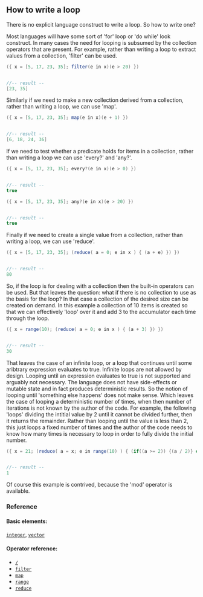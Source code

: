 <!---
  This markdown file was generated. Do not edit.
  -->

## How to write a loop

There is no explicit language construct to write a loop. So how to write one?

Most languages will have some sort of 'for' loop or 'do while' look construct. In many cases the need for looping is subsumed by the collection operators that are present. For example, rather than writing a loop to extract values from a collection, 'filter' can be used.

```java
({ x = [5, 17, 23, 35]; filter(e in x)(e > 20) })


//-- result --
[23, 35]
```

Similarly if we need to make a new collection derived from a collection, rather than writing a loop, we can use 'map'.

```java
({ x = [5, 17, 23, 35]; map(e in x)(e + 1) })


//-- result --
[6, 18, 24, 36]
```

If we need to test whether a predicate holds for items in a collection, rather than writing a loop we can use 'every?' and 'any?'.

```java
({ x = [5, 17, 23, 35]; every?(e in x)(e > 0) })


//-- result --
true
```

```java
({ x = [5, 17, 23, 35]; any?(e in x)(e > 20) })


//-- result --
true
```

Finally if we need to create a single value from a collection, rather than writing a loop, we can use 'reduce'.

```java
({ x = [5, 17, 23, 35]; (reduce( a = 0; e in x ) { (a + e) }) })


//-- result --
80
```

So, if the loop is for dealing with a collection then the built-in operators can be used. But that leaves the question: what if there is no collection to use as the basis for the loop? In that case a collection of the desired size can be created on demand. In this example a collection of 10 items is created so that we can effectively 'loop' over it and add 3 to the accumulator each time through the loop.

```java
({ x = range(10); (reduce( a = 0; e in x ) { (a + 3) }) })


//-- result --
30
```

That leaves the case of an infinite loop, or a loop that continues until some aribtrary expression evaluates to true. Infinite loops are not allowed by design. Looping until an expression evaluates to true is not supported and arguably not necessary. The language does not have side-effects or mutable state and in fact produces deterministic results. So the notion of looping until 'something else happens' does not make sense. Which leaves the case of looping a deterministic number of times, when then number of iterations is not known by the author of the code. For example, the following 'loops' dividing the intitial value by 2 until it cannot be divided further, then it returns the remainder. Rather than looping until the value is less than 2, this just loops a fixed number of times and the author of the code needs to know how many times is necessary to loop in order to fully divide the initial number.

```java
({ x = 21; (reduce( a = x; e in range(10) ) { (if((a >= 2)) {(a / 2)} else {a}) }) })


//-- result --
1
```

Of course this example is contrived, because the 'mod' operator is available.

### Reference

#### Basic elements:

[`integer`](../halite_basic-syntax-reference-j.md#integer), [`vector`](../halite_basic-syntax-reference-j.md#vector)

#### Operator reference:

* [`/`](halite_full-reference-j.md#/)
* [`filter`](halite_full-reference-j.md#filter)
* [`map`](halite_full-reference-j.md#map)
* [`range`](halite_full-reference-j.md#range)
* [`reduce`](halite_full-reference-j.md#reduce)


